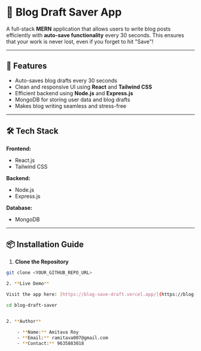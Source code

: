 # 📝 Blog Draft Saver App

A full-stack **MERN** application that allows users to write blog posts efficiently with **auto-save functionality** every 30 seconds. This ensures that your work is never lost, even if you forget to hit "Save"!

---

## 🚀 Features

- Auto-saves blog drafts every 30 seconds
- Clean and responsive UI using **React** and **Tailwind CSS**
- Efficient backend using **Node.js** and **Express.js**
- MongoDB for storing user data and blog drafts
- Makes blog writing seamless and stress-free

---

## 🛠 Tech Stack

**Frontend:**

- React.js
- Tailwind CSS

**Backend:**

- Node.js
- Express.js

**Database:**

- MongoDB

---

## 📦 Installation Guide

1. **Clone the Repository**

```bash
git clone <YOUR_GITHUB_REPO_URL>

2. **Live Demo**

Visit the app here: [https://blog-save-draft.vercel.app/](https://blog-save-draft.vercel.app/)

cd blog-draft-saver


2. **Author**

    - **Name:** Amitava Roy
    - **Email:** ramitava007@gmail.com
    - **Contact:** 9635883018
```

